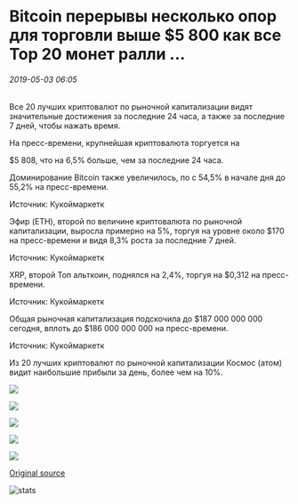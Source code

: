 # Bitcoin перерывы несколько опор для торговли выше $5 800 как все Top 20 монет ралли ...

###### 2019-05-03 06:05

Все 20 лучших криптовалют по рыночной капитализации видят значительные достижения за последние 24 часа, а также за последние 7 дней, чтобы нажать время.

На пресс-времени, крупнейшая криптовалюта торгуется на

$5 808, что на 6,5% больше, чем за последние 24 часа.

Доминирование Bitcoin также увеличилось, по с 54,5% в начале дня до 55,2% на пресс-времени.

Источник: Кукоймаркетк

Эфир (ETH), второй по величине криптовалюта по рыночной капитализации, выросла примерно на 5%, торгуя на уровне около $170 на пресс-времени и видя 8,3% роста за последние 7 дней.

Источник: Кукоймаркетк

XRP, второй Топ альткоин, поднялся на 2,4%, торгуя на $0,312 на пресс-времени.

Источник: Кукоймаркетк

Общая рыночная капитализация подскочила до $187 000 000 000 сегодня, вплоть до $186 000 000 000 на пресс-времени.

Источник: Кукоймаркетк

Из 20 лучших криптовалют по рыночной капитализации Космос (атом) видит наибольшие прибыли за день, более чем на 10%.

![](https://s3.cointelegraph.com/storage/uploads/view/2c7b20a6ef4b1bba10e8e70168eff883.jpg)

![](https://s3.cointelegraph.com/storage/uploads/view/0a9e47e45f1718ae207eddf24027c062.jpg)

![](https://s3.cointelegraph.com/storage/uploads/view/2ce0c2c5e9d0c8c3d1171000d7c3b60b.jpg)

![](https://s3.cointelegraph.com/storage/uploads/view/875e12b0dbf37c8b8438a8f119a813cf.jpg)

![](https://s3.cointelegraph.com/storage/uploads/view/cd11c5c00665f10efaf12cd02ff97ecb.jpg)

[Original source](https://cointelegraph.com/news/bitcoin-breaks-multiple-supports-to-trade-above-5-800-as-all-top-20-coins-rally)

![stats](https://c.statcounter.com/11760860/0/a89fa40b/1/ "stats")